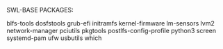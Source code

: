 SWL-BASE PACKAGES:

blfs-tools
dosfstools
grub-efi
initramfs
kernel-firmware
lm-sensors
lvm2
network-manager
pciutils
pkgtools
postlfs-config-profile
python3
screen
systemd-pam
ufw
usbutils
which
